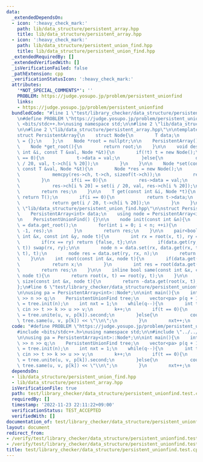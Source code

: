 ```yaml
---
data:
  _extendedDependsOn:
  - icon: ':heavy_check_mark:'
    path: lib/data_structure/persistent_array.hpp
    title: lib/data_structure/persistent_array.hpp
  - icon: ':heavy_check_mark:'
    path: lib/data_structure/persistent_union_find.hpp
    title: lib/data_structure/persistent_union_find.hpp
  _extendedRequiredBy: []
  _extendedVerifiedWith: []
  _isVerificationFailed: false
  _pathExtension: cpp
  _verificationStatusIcon: ':heavy_check_mark:'
  attributes:
    '*NOT_SPECIAL_COMMENTS*': ''
    PROBLEM: https://judge.yosupo.jp/problem/persistent_unionfind
    links:
    - https://judge.yosupo.jp/problem/persistent_unionfind
  bundledCode: "#line 1 \"test/library_checker/data_structure/persistent_unionfind.test.cpp\"\
    \n#define PROBLEM \"https://judge.yosupo.jp/problem/persistent_unionfind\"\n#include\
    \ <bits/stdc++.h>\nusing namespace std;\n\n#line 2 \"lib/data_structure/persistent_union_find.hpp\"\
    \n\n#line 2 \"lib/data_structure/persistent_array.hpp\"\n\ntemplate<typename T>\n\
    struct PersistentArray{\n    struct Node{\n        T data;\n        Node *ch[20]\
    \ = {};\n    };\n    Node *root = nullptr;\n\n    PersistentArray() {}\n    \n\
    \    Node *get_root(){\n        return root;\n    }\n\n    void destructive_set(const\
    \ int &i, const T &val, Node *&t){\n        if(!t) t = new Node();\n        if(i\
    \ == 0){\n            t->data = val;\n        }else{\n            destructive_set(i\
    \ / 20, val, t->ch[i % 20]);\n        }\n    }\n\n    Node *set(const int &i,\
    \ const T &val, Node *&t){\n        Node *res = new Node();\n        if(t){\n\
    \            memcpy(res->ch, t->ch, sizeof(t->ch));\n            res->data = t->data;\n\
    \        }\n        if(i == 0){\n            res->data = val;\n        }else{\n\
    \            res->ch[i % 20] = set(i / 20, val, res->ch[i % 20]);\n        }\n\
    \        return res;\n    }\n\n    T get(const int &i, Node *t){\n        if(!t)\
    \ return T();\n        if(i == 0){\n            return t->data;\n        }else{\n\
    \            return get(i / 20, t->ch[i % 20]);\n        }\n    }\n};\n#line 4\
    \ \"lib/data_structure/persistent_union_find.hpp\"\n\nstruct PersistentUnionFind{\n\
    \    PersistentArray<int> data;\n    using node = PersistentArray<int>::Node*;\n\
    \n    PersistentUnionFind() {}\n\n    node init(const int &n){\n        node res\
    \ = data.get_root();\n        for(int i = 0; i < n; ++i){\n            data.destructive_set(i,\
    \ -1, res);\n        }\n        return res;\n    }\n\n    pair<bool, node> unite(const\
    \ int &x, const int &y, node t){\n        int rx = root(x, t), ry = root(y, t);\n\
    \        if(rx == ry) return {false, t};\n\n        if(data.get(ry, t) < data.get(rx,\
    \ t)) swap(rx, ry);\n\n        node n = data.set(rx, data.get(rx, t) + data.get(ry,\
    \ t), t);\n        node res = data.set(ry, rx, n);\n        return {true, res};\n\
    \    }\n\n    int root(const int &x, node t){\n        if(data.get(x, t) < 0){\n\
    \            return x;\n        }\n        int res = root(data.get(x, t), t);\n\
    \        return res;\n    }\n\n    inline bool same(const int &x, const int &y,\
    \ node t){\n        return root(x, t) == root(y, t);\n    }\n\n    inline int\
    \ size(const int &x, node t){\n        return -data.get(root(x, t), t);\n    }\n\
    };\n#line 6 \"test/library_checker/data_structure/persistent_unionfind.test.cpp\"\
    \n\nusing pa = PersistentArray<int>::Node*;\n\nint main(){\n    int n, q; cin\
    \ >> n >> q;\n    PersistentUnionFind tree;\n    vector<pa> p(q + 1);\n    p[0]\
    \ = tree.init(n);\n    int nxt = 1;\n    while(q--){\n        int t, k, u, v;\
    \ cin >> t >> k >> u >> v;\n        k++;\n        if(t == 0){\n            p[nxt]\
    \ = tree.unite(u, v, p[k]).second;\n        }else{\n            cout << (int)\
    \ tree.same(u, v, p[k]) << \"\\n\";\n        }\n        nxt++;\n    }\n}\n"
  code: "#define PROBLEM \"https://judge.yosupo.jp/problem/persistent_unionfind\"\n\
    #include <bits/stdc++.h>\nusing namespace std;\n\n#include \"../../../lib/data_structure/persistent_union_find.hpp\"\
    \n\nusing pa = PersistentArray<int>::Node*;\n\nint main(){\n    int n, q; cin\
    \ >> n >> q;\n    PersistentUnionFind tree;\n    vector<pa> p(q + 1);\n    p[0]\
    \ = tree.init(n);\n    int nxt = 1;\n    while(q--){\n        int t, k, u, v;\
    \ cin >> t >> k >> u >> v;\n        k++;\n        if(t == 0){\n            p[nxt]\
    \ = tree.unite(u, v, p[k]).second;\n        }else{\n            cout << (int)\
    \ tree.same(u, v, p[k]) << \"\\n\";\n        }\n        nxt++;\n    }\n}"
  dependsOn:
  - lib/data_structure/persistent_union_find.hpp
  - lib/data_structure/persistent_array.hpp
  isVerificationFile: true
  path: test/library_checker/data_structure/persistent_unionfind.test.cpp
  requiredBy: []
  timestamp: '2022-11-23 22:11:22+09:00'
  verificationStatus: TEST_ACCEPTED
  verifiedWith: []
documentation_of: test/library_checker/data_structure/persistent_unionfind.test.cpp
layout: document
redirect_from:
- /verify/test/library_checker/data_structure/persistent_unionfind.test.cpp
- /verify/test/library_checker/data_structure/persistent_unionfind.test.cpp.html
title: test/library_checker/data_structure/persistent_unionfind.test.cpp
---
```

